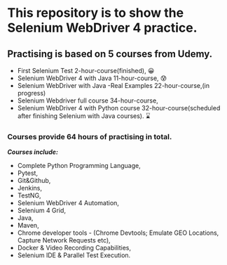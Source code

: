 # This repository is to show the Selenium WebDriver 4 practice.

## Practising is based on 5 courses from Udemy.
- First Selenium Test 2-hour-course(finished), 😀
- Selenium WebDriver 4 with Java 11-hour-course, 😰
- Selenium WebDriver with Java -Real Examples 22-hour-course,(in progress)
- Selenium Webdriver full course 34-hour-course,
- Selenium WebDriver 4 with Python course 32-hour-course(scheduled after finishing Selenium with Java courses). ⌛

### Courses provide 64 hours of practising in total.

**_Courses include:_**
 - Complete Python Programming Language,
 - Pytest,
 - Git&Github,
 - Jenkins,
 - TestNG,
 - Selenium WebDriver 4 Automation,
 - Selenium 4 Grid,
 - Java,
 - Maven,
 - Chrome developer tools - (Chrome Devtools; Emulate GEO Locations, Capture Network Requests etc),
 - Docker & Video Recording Capabilities,
 - Selenium IDE & Parallel Test Execution.

